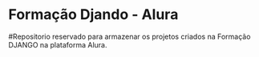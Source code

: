 # Formação Djando - Alura

#Repositorio reservado para armazenar os projetos criados na Formação DJANGO na plataforma Alura.
